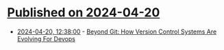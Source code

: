 # [Published on 2024-04-20](index.md)

* [2024-04-20, 12:38:00](https://soylentnews.org/article.pl?sid=24/04/19/151205&from=rss) - [Beyond Git: How Version Control Systems Are Evolving For Devops](https://soylentnews.org/article.pl?sid=24/04/19/151205&from=rss)
